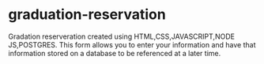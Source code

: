 # graduation-reservation
Gradation reserveration created using HTML,CSS,JAVASCRIPT,NODE JS,POSTGRES. This form allows you to enter your information and have that information stored on a database to be referenced at a later time.
